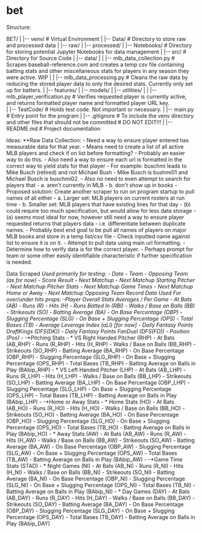 # bet
Structure:

BET/
|
|-- venv/       # Virtual Environment
|
|-- Data/       # Directory to store raw and processed data
|   |-- raw/
|   |-- processed/
|
|-- Notebooks/   # Directory for storing potential Jupyter Notebooks for data management
|
|-- src/        # Directory for Source Code
|   |-- data/
|   |   |-- mlb_data_collection.py      # Scrapes baseball-reference.com and creates a temp csv file containing batting stats and other miscellaneous stats for players in any season they were active. WIP
|   |   |-- mlb_data_processing.py      # Cleans the raw data by reducing the stored player data to only the desired stats. Currently only set up for batters.
|   |-- features/
|   |-- models/
|   |-- utilities/
|   |   |-- mlb_player_verification.py  # Verifies requested player is currently active, and returns formatted player name and formatted player URL key.                   
|
|-- TestCode/   # Holds test code. Not important or necessary.
|
|-- main.py     # Entry point for the program
|
|-- .gitignore  # To include the venv directory and other files that should not be committed # DO NOT EDIT!!!
|
|-- README.md   # Project documentation

Ideas:
**Raw Data Collection:
    - Need a way to ensure player entered has measurable data for that year.
    - Means need to create a list of all active MLB players and check if on list before formatting?
    - Probably an easier way to do this.
    - Also need a way to ensure each url is formatted in the correct way to yield stats for that player
    - For example: buschmi leads to Mike Busch (retired) and not Michael Bush
    - Mike Busch is bushmi01 and Michael Busch is buschmi02.
    - Also no need to even attempt to search for players that
        - a. aren't currently in MLB
        - b. don't show up in books
    - Proposed solution: Create another scraper to run on program startup to pull names of all either
        - a. Larger set: MLB players on current rosters at run time
        - b. Smaller set: MLB players that have existing lines for that day
        - (b) could require too much specification, but would allow for less data storage
        - (a) seems most ideal for now, however still need a way to ensure player requested returns that players data
        - i.e. differentiate between duplicate names.
        - Probably best end goal to be pull all names of players on major MLB books and store in a temp list/csv file
        - Check inputted name against list to ensure it is on it.
        - Attempt to pull data using main url formatting.
        - Determine how to verify data is for the correct player.
        - Perhaps prompt for team or some other easily identifiable characteristic if further specification is needed.

Data Scraped
**Used primarily for testing:
    - Date
    - Team
    - Opposing Team (as for now)
    - Score Result
    - Next Matchup
    - Next Matchup Starting Pitcher
    - Next Matchup Pitcher Stats
    - Next Matchup Game Times
    - Next Matchup Home or Away
    - Next Matchup Opposing Team Record
**Data Used For over/under hits props:
    -*Player Overall Stats Averages / Per Game
        - At Bats (AB)
        - Runs (R)
        - Hits (H)
        - Runs Batted In (RBI)
        - Walks / Base on Balls (BB)
        - Strikeouts (SO)
        - Batting Average (BA)
        - On Base Percentage (OBP)
        - Slugging Percentage (SLG)
        - On Base + Slugging Percentage (OPS)
        - Total Bases (TB)*
        - Average Leverage Index (aLI) [for now]*
        - Daily Fantasy Points DraftKings (DFS(DK))*
        - Daily Fantasy Points FanDuel (DFS(FD))*
        - Position (Pos)*
    - 
    -*Pitching Stats
    - * VS Right Handed Pitcher (RHP)
        - At Bats (AB_RHP)
        - Runs (R_RHP)
        - Hits (H_RHP)
        - Walks / Base on Balls (BB_RHP)
        - Strikeouts (SO_RHP)
        - Batting Average (BA_RHP)
        - On Base Percentage (OBP_RHP)
        - Slugging Percentage (SLG_RHP)
        - On Base + Slugging Percentage (OPS_RHP)
        - Total Bases (TB_RHP)
        - Batting Average on Balls in Play (BAbip_RHP)
    - * VS Left Handed Pitcher (LHP)
        - At Bats (AB_LHP)
        - Runs (R_LHP)
        - Hits (H_LHP)
        - Walks / Base on Balls (BB_LHP)
        - Strikeouts (SO_LHP)
        - Batting Average (BA_LHP)
        - On Base Percentage (OBP_LHP)
        - Slugging Percentage (SLG_LHP)
        - On Base + Slugging Percentage (OPS_LHP)
        - Total Bases (TB_LHP)
        - Batting Average on Balls in Play (BAbip_LHP)
    - 
    -*Home or Away Stats
    - * Home Stats (HO)
        - At Bats (AB_HO)
        - Runs (R_HO)
        - Hits (H_HO)
        - Walks / Base on Balls (BB_HO)
        - Strikeouts (SO_HO)
        - Batting Average (BA_HO)
        - On Base Percentage (OBP_HO)
        - Slugging Percentage (SLG_HO)
        - On Base + Slugging Percentage (OPS_HO)
        - Total Bases (TB_HO)
        - Batting Average on Balls in Play (BAbip_HO)
    - * Away Stats (AW)
        - At Bats (AB_AW)
        - Runs (R_AW)
        - Hits (H_AW)
        - Walks / Base on Balls (BB_AW)
        - Strikeouts (SO_AW)
        - Batting Average (BA_AW)
        - On Base Percentage (OBP_AW)
        - Slugging Percentage (SLG_AW)
        - On Base + Slugging Percentage (OPS_AW)
        - Total Bases (TB_AW)
        - Batting Average on Balls in Play (BAbip_AW)
    - 
    -*Game Time Stats (STAD)
    - * Night Games (NI)
        - At Bats (AB_NI)
        - Runs (R_NI)
        - Hits (H_NI)
        - Walks / Base on Balls (BB_NI)
        - Strikeouts (SO_NI)
        - Batting Average (BA_NI)
        - On Base Percentage (OBP_NI)
        - Slugging Percentage (SLG_NI)
        - On Base + Slugging Percentage (OPS_NI)
        - Total Bases (TB_NI)
        - Batting Average on Balls in Play (BAbip_NI)
    - * Day Games (DAY)
        - At Bats (AB_DAY)
        - Runs (R_DAY)
        - Hits (H_DAY)
        - Walks / Base on Balls (BB_DAY)
        - Strikeouts (SO_DAY)
        - Batting Average (BA_DAY)
        - On Base Percentage (OBP_DAY)
        - Slugging Percentage (SLG_DAY)
        - On Base + Slugging Percentage (OPS_DAY)
        - Total Bases (TB_DAY)
        - Batting Average on Balls in Play (BAbip_DAY)